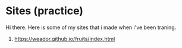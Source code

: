 # Sites (practice)

Hi there. Here is some of my sites that i made when i've been traning.

1) <https://weador.github.io/fruits/index.html>
